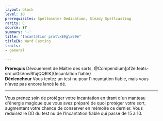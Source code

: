 ```yaml
---
layout: block
level: 10
prerequisites: Spellmaster Dedication, Steady Spellcasting
rarity: C
source: ??
summary: '-'
title: "Incantation prot\xE9g\xE9e"
titleEN: Ward Casting
traits:
- general

---
```


<p><span><strong>Prérequis</strong> Dévouement de Maître des sorts, @Compendium[pf2e.feats-srd.uiGsVmvRfujQQRlK]{Incantation fiable}<br><strong>Déclencheur</strong> Vous tentez un test nu pour l'Incantation fiable, mais vous n'avez pas encore lancé le dé.<br></span></p>
<hr>
<p>Vous prenez soin de protéger votre incantation en tirant d'un manteau d'énergie magique que vous avez préparé de quoi protéger votre sort, augmentant votre chance de conserver en mémoire ce dernier. Vous réduisez le DD du test nu de l'Incantation fiable qui passe de 15 à 10.</p>